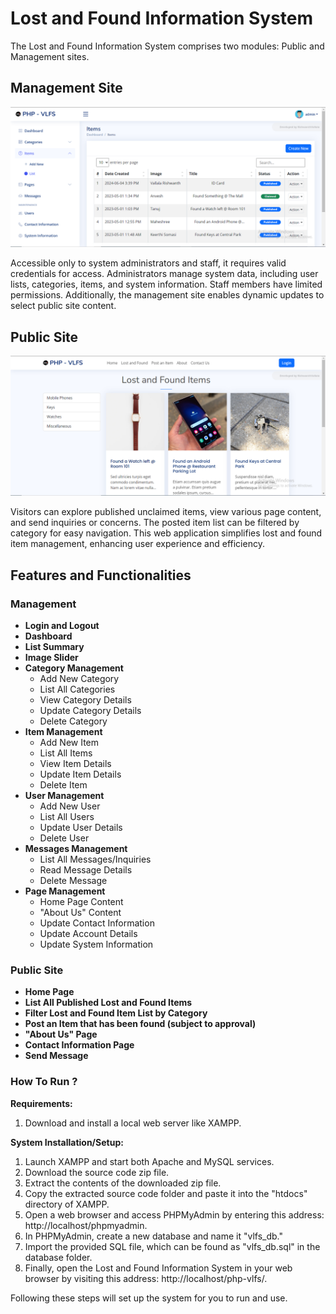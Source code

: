 # Lost and Found Information System

The Lost and Found Information System comprises two modules: Public and Management sites.

## Management Site

![Management Site Image](assets/img/admin_page.png)

Accessible only to system administrators and staff, it requires valid credentials for access. Administrators manage system data, including user lists, categories, items, and system information. Staff members have limited permissions. Additionally, the management site enables dynamic updates to select public site content.

## Public Site

![Public Site Image](assets/img/home_page.png)

Visitors can explore published unclaimed items, view various page content, and send inquiries or concerns. The posted item list can be filtered by category for easy navigation.
This web application simplifies lost and found item management, enhancing user experience and efficiency.

## Features and Functionalities

### Management

- **Login and Logout**
- **Dashboard**
- **List Summary**
- **Image Slider**
- **Category Management**
  - Add New Category
  - List All Categories
  - View Category Details
  - Update Category Details
  - Delete Category
- **Item Management**
  - Add New Item
  - List All Items
  - View Item Details
  - Update Item Details
  - Delete Item
- **User Management**
  - Add New User
  - List All Users
  - Update User Details
  - Delete User
- **Messages Management**
  - List All Messages/Inquiries
  - Read Message Details
  - Delete Message
- **Page Management**
  - Home Page Content
  - "About Us" Content
  - Update Contact Information
  - Update Account Details
  - Update System Information

### Public Site

- **Home Page**
- **List All Published Lost and Found Items**
- **Filter Lost and Found Item List by Category**
- **Post an Item that has been found (subject to approval)**
- **"About Us" Page**
- **Contact Information Page**
- **Send Message**

### How To Run ?

**Requirements:**
1. Download and install a local web server like XAMPP.

**System Installation/Setup:**
1. Launch XAMPP and start both Apache and MySQL services.
2. Download the source code zip file.
3. Extract the contents of the downloaded zip file.
4. Copy the extracted source code folder and paste it into the "htdocs" directory of XAMPP.
5. Open a web browser and access PHPMyAdmin by entering this address: http://localhost/phpmyadmin.
6. In PHPMyAdmin, create a new database and name it "vlfs_db."
7. Import the provided SQL file, which can be found as "vlfs_db.sql" in the database folder.
8. Finally, open the Lost and Found Information System in your web browser by visiting this address: http://localhost/php-vlfs/.

Following these steps will set up the system for you to run and use.

